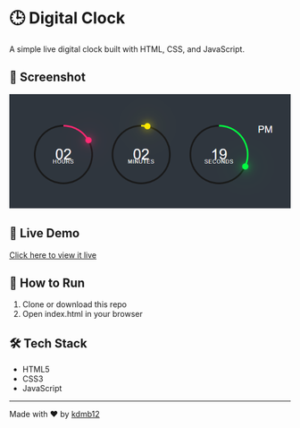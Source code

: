 # 🕒 Digital Clock

A simple live digital clock built with HTML, CSS, and JavaScript.

## 📸 Screenshot

![Clock Screenshot](screenshot.png)

## 🚀 Live Demo

[Click here to view it live](https://kdmb12.github.io/Digital-Clock)

## 📂 How to Run

1. Clone or download this repo  
2. Open index.html in your browser

## 🛠 Tech Stack

- HTML5
- CSS3
- JavaScript

---

Made with ❤ by [kdmb12](https://github.com/kdmb12)
